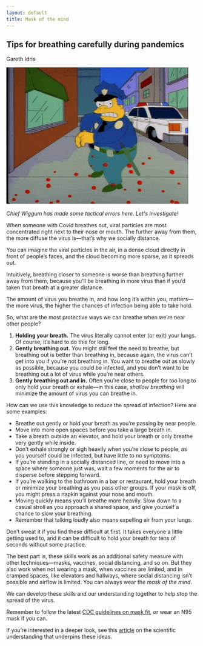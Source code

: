 ```yaml
---
layout: default
title: Mask of the mind
---
```

Tips for breathing carefully during pandemics
---- 

Gareth Idris  

<img alt="Chief Wiggum backs away screaming and shooting at a virus (The Simpsons)." src="/assets/images/wiggum-virus.gif" class="center">
<p class="center-text"><em>Chief Wiggum has made some tactical errors here. Let's investigate!</em></p>

When someone with Covid breathes out, viral particles are most concentrated right next to their nose or mouth. The further away from them, the more diffuse the virus is—that’s why we socially distance.

You can imagine the viral particles in the air, in a dense cloud directly in front of people’s faces, and the cloud becoming more sparse, as it spreads out.

Intuitively, breathing closer to someone is worse than breathing further away from them, because you’ll be breathing in more virus than if you’d taken that breath at a greater distance.

The amount of virus you breathe in, and how long it’s within you, matters—the more virus, the higher the chances of infection being able to take hold.

So, what are the most protective ways we can breathe when we’re near other people?

1. **Holding your breath.** The virus literally cannot enter (or exit) your lungs. Of course, it’s hard to do this for long.
2. **Gently breathing out.** You might still feel the need to breathe, but breathing out is better than breathing in, because again, the virus can’t get into you if you’re not breathing in. You want to breathe out as slowly as possible, because you could be infected, and you don’t want to be breathing out a lot of virus while you’re near others.
3. **Gently breathing out and in.** Often you’re close to people for too long to only hold your breath or exhale—in this case, *shallow breathing* will minimize the amount of virus you can breathe in.

How can we use this knowledge to reduce the spread of infection? Here are some examples:

* Breathe out gently or hold your breath as you’re passing by near people.
* Move into more open spaces before you take a large breath in.
* Take a breath outside an elevator, and hold your breath or only breathe very gently while inside.
* Don’t exhale strongly or sigh heavily when you’re close to people, as you yourself could be infected, but have little to no symptoms.
* If you’re standing in a socially distanced line, or need to move into a space where someone just was, wait a few moments for the air to disperse before stepping forward.
* If you’re walking to the bathroom in a bar or restaurant, hold your breath or minimize your breathing as you pass other groups. If your mask is off, you might press a napkin against your nose and mouth.
* Moving quickly means you’ll breathe more heavily. Slow down to a casual stroll as you approach a shared space, and give yourself a chance to slow your breathing.
* Remember that talking loudly also means expelling air from your lungs.

Don’t sweat it if you find these difficult at first. It takes everyone a little getting used to, and it can be difficult to hold your breath for tens of seconds without some practice.

The best part is, these skills work as an additional safety measure with other techniques—masks, vaccines, social distancing, and so on. But they also work when not wearing a mask, when vaccines are limited, and in cramped spaces, like elevators and hallways, where social distancing isn’t possible and airflow is limited. You can always wear the *mask of the mind*.

We can develop these skills and our understanding together to help stop the spread of the virus.

Remember to follow the latest [CDC guidelines on mask fit](https://www.cdc.gov/coronavirus/2019-ncov/your-health/effective-masks.html), or wear an N95 mask if you can.

If you’re interested in a deeper look, see this [article](https://devise.nyc/practice/pandemic/hypothesis.md) on the scientific understanding that underpins these ideas.
